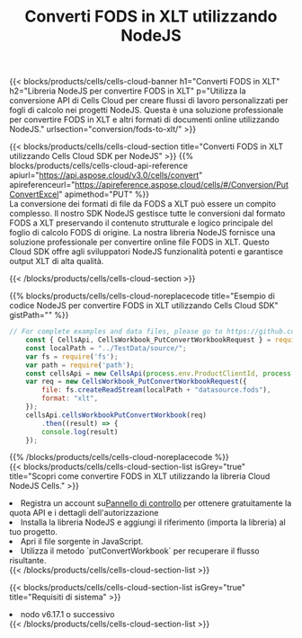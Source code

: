 ﻿---
title: Converti FODS in XLT utilizzando NodeJS
description:  Utilizzando Aspose.Cells Cloud SDK per NodeJS per convertire un file in formato FODS in un file in formato XLT.
kwords: Excel, Convert FODS to XLT, REST, NodeJS
howto: How to convert FODS to XLT using Aspose.Cells Cloud NodeJS library.
---
{{< blocks/products/cells/cells-cloud-banner h1="Converti FODS in XLT" h2="Libreria NodeJS per convertire FODS in XLT" p="Utilizza la conversione API di Cells Cloud per creare flussi di lavoro personalizzati per fogli di calcolo nei progetti NodeJS. Questa è una soluzione professionale per convertire FODS in XLT e altri formati di documenti online utilizzando NodeJS." urlsection="conversion/fods-to-xlt/" >}}

{{< blocks/products/cells/cells-cloud-section title="Converti FODS in XLT utilizzando Cells Cloud SDK per NodeJS" >}}
{{% blocks/products/cells/cells-cloud-api-reference apiurl="https://api.aspose.cloud/v3.0/cells/convert" apireferenceurl="https://apireference.aspose.cloud/cells/#/Conversion/PutConvertExcel" apimethod="PUT" %}}
<br/>
La conversione dei formati di file da FODS a XLT può essere un compito complesso. Il nostro SDK NodeJS gestisce tutte le conversioni dal formato FODS a XLT preservando il contenuto strutturale e logico principale del foglio di calcolo FODS di origine. La nostra libreria NodeJS fornisce una soluzione professionale per convertire online file FODS in XLT. Questo Cloud SDK offre agli sviluppatori NodeJS funzionalità potenti e garantisce output XLT di alta qualità.

{{< /blocks/products/cells/cells-cloud-section >}}

{{% blocks/products/cells/cells-cloud-noreplacecode title="Esempio di codice NodeJS per convertire FODS in XLT utilizzando Cells Cloud SDK" gistPath="" %}}
 
```js
// For complete examples and data files, please go to https://github.com/aspose-cells-cloud/aspose-cells-cloud-node/
    const { CellsApi, CellsWorkbook_PutConvertWorkbookRequest } = require("asposecellscloud");
    const localPath = "../TestData/source/";
    var fs = require('fs');
    var path = require('path');
    const cellsApi = new CellsApi(process.env.ProductClientId, process.env.ProductClientSecret);
    var req = new CellsWorkbook_PutConvertWorkbookRequest({
        file: fs.createReadStream(localPath + "datasource.fods"),
        format: "xlt",
    });
    cellsApi.cellsWorkbookPutConvertWorkbook(req)
        .then((result) => {
        console.log(result)
    });
```
 
{{% /blocks/products/cells/cells-cloud-noreplacecode %}}
<br/>
{{< blocks/products/cells/cells-cloud-section-list isGrey="true" title="Scopri come convertire FODS in XLT utilizzando la libreria Cloud NodeJS Cells." >}}
<li> Registra un account su<a href="https://dashboard.aspose.cloud/">Pannello di controllo</a> per ottenere gratuitamente la quota API e i dettagli dell'autorizzazione</li>
<li>Installa la libreria NodeJS e aggiungi il riferimento (importa la libreria) al tuo progetto.</li>
<li>Apri il file sorgente in JavaScript.</li>
<li>Utilizza il metodo `putConvertWorkbook` per recuperare il flusso risultante.</li>
{{< /blocks/products/cells/cells-cloud-section-list >}}

{{< blocks/products/cells/cells-cloud-section-list isGrey="true" title="Requisiti di sistema" >}}
<li>nodo v6.17.1 o successivo</li>
{{< /blocks/products/cells/cells-cloud-section-list >}}
